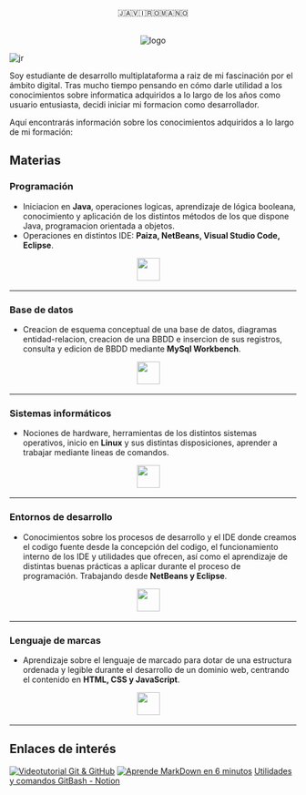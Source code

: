 <div align="center">
🇯​​​​​🇦​​​​​🇻​​​​​🇮​​​​​🇷​​​​​🇴​​​​​🇲​​​​​🇦​​​​​🇳​​​​​🇴 
  
<br>![logo](https://github.com/JaviRomano/imagenes/blob/2af5cc970a24b378db54fdc92aefea8ebe837b10/logo_red.png)

<div align="left"> <img src="https://komarev.com/ghpvc/?username=JaviRomano&label=Profile%20views&color=0e75b6&style=flat" alt="jr" /> </p>
Soy estudiante de desarrollo multiplataforma a raiz de mi fascinación por el ámbito digital. Tras mucho tiempo pensando en cómo darle utilidad a los conocimientos sobre informatica adquiridos a lo largo de los años como usuario entusiasta, decidi iniciar mi formacion como desarrollador.

Aquí encontrarás información sobre los conocimientos adquiridos a lo largo de mi formación:

## Materias

### Programación
- Iniciacion en **Java**, operaciones logicas, aprendizaje de lógica booleana, conocimiento y aplicación de los distintos métodos de los que dispone Java, programacion orientada a objetos.
- Operaciones en distintos IDE: **Paiza, NetBeans, Visual Studio Code, Eclipse**.
<div align="center">  
   <img src="https://skillicons.dev/icons?i=java,eclipse,vscode" height="40"/>
  <img width="12" />
  
___
<div align="left">
  
### Base de datos
- Creacion de esquema conceptual de una base de datos, diagramas entidad-relacion, creacion de una BBDD e insercion de sus registros, consulta y edicion de BBDD mediante **MySql Workbench**.
<div align="center">  
   <img src="https://skillicons.dev/icons?i=mysql" height="40"/>
  <img width="12" />
  
___
<div align="left">
  
### Sistemas informáticos
- Nociones de hardware, herramientas de los distintos sistemas operativos, inicio en **Linux** y sus distintas disposiciones, aprender a trabajar mediante lineas de comandos.
<div align="center">  
   <img src="https://skillicons.dev/icons?i=linux,ubuntu,kali,mint,windows,powershell" height="40"/>
  <img width="12" />
  
___
<div align="left">
  
### Entornos de desarrollo
- Conocimientos sobre los procesos de desarrollo y el IDE donde creamos el codigo fuente desde la concepción del codigo, el funcionamiento interno de los IDE y utilidades que ofrecen, así como el aprendizaje de distintas buenas prácticas a aplicar durante el proceso de programación. Trabajando desde **NetBeans y Eclipse**.
<div align="center">  
   <img src="https://skillicons.dev/icons?i=python,markdown,notion,git,github" height="40"/>
  <img width="12" />
  
___
<div align="left">
  
### Lenguaje de marcas
- Aprendizaje sobre el lenguaje de marcado para dotar de una estructura ordenada y legible durante el desarrollo de un dominio web, centrando el contenido en **HTML, CSS y JavaScript**.
<div align="center">  
   <img src="https://skillicons.dev/icons?i=sublime,html,css,javascript,figma" height="40"/>
  <img width="12" />
  
___
<div align="left">
  
## Enlaces de interés

[![Videotutorial Git & GitHub](https://markdown-videos-api.jorgenkh.no/youtube/3GymExBkKjE)](https://youtu.be/3GymExBkKjE)
[![Aprende MarkDown en 6 minutos](https://markdown-videos-api.jorgenkh.no/youtube/y6XdzBNC0_0)](https://youtu.be/y6XdzBNC0_0)
[Utilidades y comandos GitBash - Notion](https://romanes-co.notion.site/git-github-a98210d098604b33be0dc5122662e11d?pvs=4)
 
